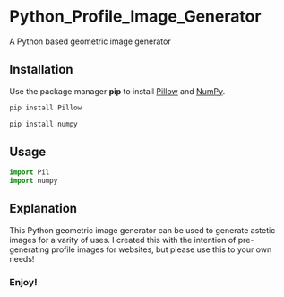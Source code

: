 # Python_Profile_Image_Generator

A Python based geometric image generator

## Installation

Use the package manager **pip** to install [Pillow](https://pypi.org/project/Pillow/) and [NumPy](https://pypi.org/project/numpy/).

```bash
pip install Pillow
```
```bash
pip install numpy
```

## Usage

```python
import Pil
import numpy
```

## Explanation
This Python geometric image generator can be used to generate astetic images for a varity of uses. I created this with the intention of pre-generating profile images for websites, but please use this to your own needs!

### Enjoy!
